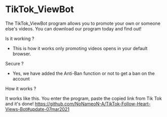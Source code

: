 # TikTok_ViewBot
The TikTok_ViewBot program allows you to promote your own or someone else's videos. You can download our program today and find out!

Is it working ?
- This is how it works only promoting videos opens in your default browser.

Secure ?
- Yes, we have added the Anti-Ban function or not to get a ban on the account

How it works ?

It works like this. You enter the program, paste the copied link from Tik Tok and it's done!
https://github.com/NoNameoN-A/TikTok-Follow-Heart-Views-Bot#update-07mar2021
